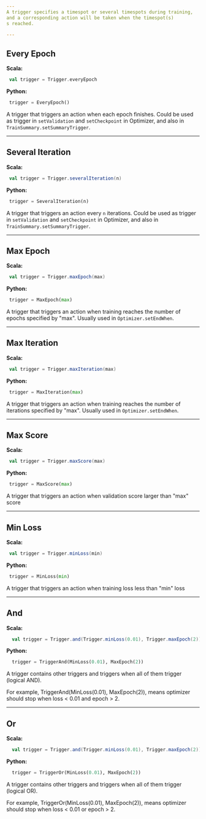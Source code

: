 ```yaml
---
A trigger specifies a timespot or several timespots during training,
and a corresponding action will be taken when the timespot(s)
s reached.

---
```

## Every Epoch
**Scala:**
```scala
 val trigger = Trigger.everyEpoch
```
**Python:**
```python
 trigger = EveryEpoch()
```
   A trigger that triggers an action when each epoch finishes.
   Could be used as trigger in `setValidation` and `setCheckpoint`
   in Optimizer, and also in `TrainSummary.setSummaryTrigger`.

---
## Several Iteration

**Scala:**
```scala
 val trigger = Trigger.severalIteration(n)
```
**Python:**

```python
 trigger = SeveralIteration(n)
```

 A trigger that triggers an action every `n` iterations.
 Could be used as trigger in `setValidation` and `setCheckpoint` 
 in Optimizer, and also in `TrainSummary.setSummaryTrigger`.

---    
## Max Epoch
**Scala:**
```scala
 val trigger = Trigger.maxEpoch(max)
```
**Python:**
```python
 trigger = MaxEpoch(max)
``` 

  A trigger that triggers an action when training reaches
  the number of epochs specified by "max".
  Usually used in `Optimizer.setEndWhen`.

---
## Max Iteration

**Scala:**
```scala
 val trigger = Trigger.maxIteration(max)
```
**Python:**
```python
 trigger = MaxIteration(max)
``` 

  A trigger that triggers an action when training reaches
  the number of iterations specified by "max".
  Usually used in `Optimizer.setEndWhen`.

---    
## Max Score
**Scala:**
```scala
 val trigger = Trigger.maxScore(max)
```
**Python:**
```python
 trigger = MaxScore(max)
``` 

  
 A trigger that triggers an action when validation score
 larger than "max" score

---
## Min Loss
**Scala:**
```scala
 val trigger = Trigger.minLoss(min)
```
**Python:**
```python
 trigger = MinLoss(min)
``` 

  
 A trigger that triggers an action when training loss
 less than "min" loss

---
## And
**Scala:**
```scala
  val trigger = Trigger.and(Trigger.minLoss(0.01), Trigger.maxEpoch(2))
```
**Python:**
```python
  trigger = TriggerAnd(MinLoss(0.01), MaxEpoch(2))
``` 
A trigger contains other triggers and triggers when all of them trigger (logical AND). 

For example, TriggerAnd(MinLoss(0.01), MaxEpoch(2)), means optimizer should stop when loss < 0.01 and epoch > 2.

---
## Or
**Scala:**
```scala
  val trigger = Trigger.and(Trigger.minLoss(0.01), Trigger.maxEpoch(2))
```
**Python:**
```python
  trigger = TriggerOr(MinLoss(0.01), MaxEpoch(2))
``` 
A trigger contains other triggers and triggers when all of them trigger (logical OR). 

For example, TriggerOr(MinLoss(0.01), MaxEpoch(2)), means optimizer should stop when loss < 0.01 or epoch > 2.

